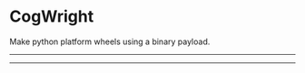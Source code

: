# CogWright
Make python platform wheels using a binary payload.

--------------------------------------------------------------------------



--------------------------------------------------------------------------
